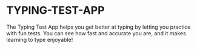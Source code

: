 # TYPING-TEST-APP
The Typing Test App helps you get better at typing by letting you practice with fun tests. You can see how fast and accurate you are, and it makes learning to type enjoyable!





